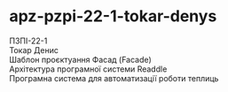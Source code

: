 # apz-pzpi-22-1-tokar-denys
ПЗПІ-22-1  
Токар Денис  
Шаблон проєктуання Фасад (Facade)  
Архітектура програмної системи Readdle  
Програмна система для автоматизації роботи теплиць  
